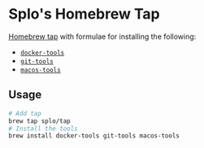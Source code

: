 # Splo's Homebrew Tap

[Homebrew tap](https://docs.brew.sh/Taps) with formulae for installing the following:

- [`docker-tools`](https://github.com/splo/docker-tools)
- [`git-tools`](https://github.com/splo/git-tools)
- [`macos-tools`](https://github.com/splo/macos-tools)

## Usage

```bash
# Add tap
brew tap splo/tap
# Install the tools
brew install docker-tools git-tools macos-tools
```
